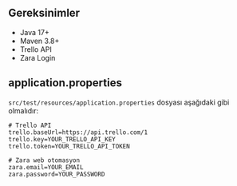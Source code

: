 ## Gereksinimler

- Java 17+
- Maven 3.8+
- Trello API
- Zara Login

## application.properties

`src/test/resources/application.properties` dosyası aşağıdaki gibi olmalıdır:

```properties
# Trello API
trello.baseUrl=https://api.trello.com/1
trello.key=YOUR_TRELLO_API_KEY
trello.token=YOUR_TRELLO_API_TOKEN

# Zara web otomasyon
zara.email=YOUR_EMAIL
zara.password=YOUR_PASSWORD
